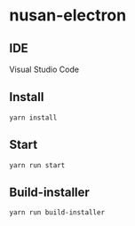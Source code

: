 ﻿# nusan-electron

## IDE

Visual Studio Code

## Install

```
yarn install
```
## Start

```
yarn run start
```

## Build-installer

```
yarn run build-installer
```
